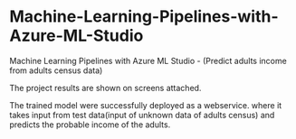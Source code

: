 # Machine-Learning-Pipelines-with-Azure-ML-Studio
Machine Learning Pipelines with Azure ML Studio - (Predict adults income from adults census data)

The project results are shown on screens attached.

The trained model were successfully deployed as a webservice. where it takes input from test data(input of unknown data of adults census) and predicts the probable income of the adults.
